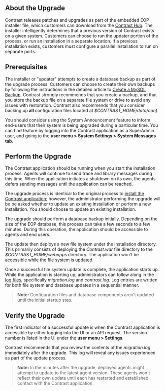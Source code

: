 <!--
title: "Upgrade the Contrast Application"
description: "Instructions for upgrading the Contrast application for EOP."
tags: "Admin EOP maintenance upgrade install installation backup"
-->

## About the Upgrade 

Contrast releases patches and upgrades as part of the embedded EOP installer file, which customers can download from the [Contrast Hub](https://hub.contrastsecurity.com). The installer intelligently determines that a previous version of Contrast exists on a given system. Customers can choose to run the updater portion of the process, or run an installation in a separate location. If a previous installation exists, customers must configure a parallel installation to run on separate ports.

## Prerequisites 

The installer or "updater" attempts to create a database backup as part of the upgrade process. Customers can choose to create their own backups by following the instructions in the detailed article to [Create a MySQL Backup](installation-setup.html#setup-mysql). Contrast strongly recommends that you create a backup, and that you store the backup file on a separate file system or drive to avoid any issues with restoration. Contrast also recommends that you consider backing up **all** configuration files located at *$CONTRAST_HOME/data/conf*.

You should consider using the System Announcement feature to inform end-users that their system is being upgraded during a particular time. You can find feature by logging into the Contrast application as a SuperAdmin user, and going to the **user menu > System Settings > System Messages tab**. 

## Perform the Upgrade 

The Contrast application should be running when you start the installation process. Agents will continue to send trace and library messages during this time. When the application initiates a shutdown on its own, the agents defers sending messages until the application can be reached.

The upgrade process is identical to the original process to [install the Contrast application](installation-setupinstall.html#install); however, the administrator performing the upgrade will be be asked whether to update an existing installation or perform a new installation. You should choose to update an existing installation. 

The upgrade should perform a database backup initially. Depending on the size of the EOP database, this process can take a few seconds to a few minutes. During this operation, the application should be accessible to agents and end users. 

The update then deploys a new file system under the installation directory. This primarily consists of deploying the *Contrast.war* file directory to the *$CONTRAST_HOME/webapps* directory. The application won't be accessible while the file system is updated.

Once a successful file system update is complete, the application starts up. While the application is starting up, administrators can follow along in the [log files](installation-setupconfig.html#log), specifically *migration.log* and *contrast.log*. Log entries are written for both file system and database updates in a sequential manner.

> **Note:** Configuration files and database components aren't updated until the initial startup step.

## Verify the Upgrade

The first indicator of a successful update is when the Contrast application is accessible by either logging into the UI or an API request. The version number is listed in the UI under the **user menu > Settings**. 

Contrast recommends that you review the contents of the *migration.log* immediately after the upgrade. This log will reveal any issues experienced as part of the update process.

> **Note:** In the minutes after the upgrade, deployed agents might attempt to update to the latest agent version. These agents won't reflect their own update until each has restarted and established contact with the Contrast application.


